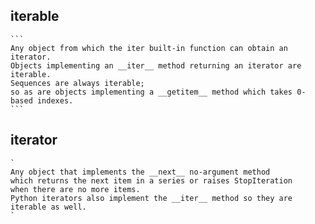 ## iterable

	```
	Any object from which the iter built-in function can obtain an iterator.
    Objects implementing an __iter__ method returning an iterator are iterable.
    Sequences are always iterable;
    so as are objects implementing a __getitem__ method which takes 0-based indexes.
	```

## iterator

	`
    Any object that implements the __next__ no-argument method
    which returns the next item in a series or raises StopIteration
    when there are no more items.
    Python iterators also implement the __iter__ method so they are iterable as well.
	`
